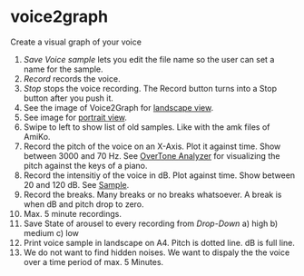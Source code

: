 # voice2graph
Create a visual graph of your voice
1. _Save Voice sample_ lets you edit the file name so the user can set a name for the sample.
2. _Record_ records the voice.
3. _Stop_ stops the voice recording. The Record button turns into a Stop button after you push it.
4. See the image of Voice2Graph for [landscape view](https://github.com/zdavatz/voice2graph/blob/master/images/landscape.png).
5. See image for [portrait view](https://github.com/zdavatz/voice2graph/blob/master/images/portrait.png).
6. Swipe to left to show list of old samples. Like with the amk files of AmiKo.
7. Record the pitch of the voice on an X-Axis. Plot it against time. Show between 3000 and 70 Hz. See [OverTone Analyzer](http://www.sygyt.com/de/download-mac/) for visualizing the pitch against the keys of a piano.
8. Record the intensitiy of the voice in dB. Plot against time. Show between 20 and 120 dB. See [Sample](https://itunes.apple.com/us/app/db-meter-noise-measure/id1136677469?mt=8).
9. Record the breaks. Many breaks or no breaks whatsoever. A break is when dB and pitch drop to zero.
10. Max. 5 minute recordings.
11. Save State of arousel to every recording from _Drop-Down_ a) high b) medium c) low
12. Print voice sample in landscape on A4. Pitch is dotted line. dB is full line.
13. We do not want to find hidden noises. We want to dispaly the the voice over a time period of max. 5 Minutes.
